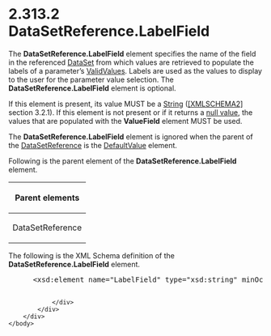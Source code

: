 <html dir="LTR" xmlns:mshelp="http://msdn.microsoft.com/mshelp" xmlns:ddue="http://ddue.schemas.microsoft.com/authoring/2003/5" xmlns:xlink="http://www.w3.org/1999/xlink" xmlns:tool="http://www.microsoft.com/tooltip">
    <head>
        <meta http-equiv="Content-Type" content="text/html; CHARSET=utf-8"></meta>
        <meta name="save" content="history"></meta>
        <title>2.313.2 DataSetReference.LabelField</title>
        <xml>
            <mshelp:toctitle title="2.313.2 DataSetReference.LabelField"></mshelp:toctitle>
            <mshelp:rltitle title="[MS-RDL]: DataSetReference.LabelField"></mshelp:rltitle>
            <mshelp:keyword index="A" term="54674aa8-a11d-4a94-96b8-a0074707324c"></mshelp:keyword>
            <mshelp:attr name="DCSext.ContentType" value="open specification"></mshelp:attr>
            <mshelp:attr name="AssetID" value="54674aa8-a11d-4a94-96b8-a0074707324c"></mshelp:attr>
            <mshelp:attr name="TopicType" value="kbRef"></mshelp:attr>
            <mshelp:attr name="DCSext.Title" value="[MS-RDL]: DataSetReference.LabelField" />
        </xml>
    </head>
    <body>
        <div id="header">
            <h1 class="heading">2.313.2 DataSetReference.LabelField</h1>
        </div>
        <div id="mainSection">
            <div id="mainBody">
                <div id="allHistory" class="saveHistory"></div>
                <div id="sectionSection0" class="section" name="collapseableSection">
                    

<p>The <b>DataSetReference.LabelField</b> element specifies the
name of the field in the referenced <a href="a14782b0-2e2f-4305-83a3-3de3fd750b6a.md">DataSet</a> from which values
are retrieved to populate the labels of a parameter’s <a href="241ed24f-ce24-46dd-963a-734fdba1532c.md">ValidValues</a>. Labels are
used as the values to display to the user for the parameter value selection.
The <b>DataSetReference.LabelField</b> element is optional. </p>

<p>If this element is present, its value MUST be a <a href="1ed81ef3-a683-45e3-aaad-bd2bbe71bc3d.md">String</a> (<a href="https://go.microsoft.com/fwlink/?LinkId=90610">[XMLSCHEMA2]</a> section
3.2.1). If this element is not present or if it returns a <a href="b2482b3f-74ab-4ca8-a9e5-c07955011743.md#gt_ef0f7888-d6e8-40a8-bef8-543ab9399923">null value</a>, the values that
are populated with the <b>ValueField</b> element MUST be used. </p>

<p>The <b>DataSetReference.LabelField</b> element is ignored
when the parent of the <a href="14445914-fcf4-4801-9768-5031c042097b.md">DataSetReference</a>
is the <a href="c3ccf500-98a5-438c-8e4f-fc5cc4b8d508.md">DefaultValue</a>
element.</p>

<p>Following is the parent element of the <b>DataSetReference.LabelField</b>
element.</p>

<table>
 <thead>
  <tr>
   <th>
   <p>Parent elements</p>
   </th>
  </tr>
 </thead>
 <tr>
  <td>
  <p>DataSetReference</p>
  </td>
 </tr>
</table>

<p>The following is the XML Schema definition of the <b>DataSetReference.LabelField</b>
element.</p>

<dl>
<dd>
<div><pre> &lt;xsd:element name=&quot;LabelField&quot; type=&quot;xsd:string&quot; minOccurs=&quot;0&quot; /&gt;
  
</pre></div>
</dd></dl>


                </div>
            </div>
        </div>
    </body>
</html>